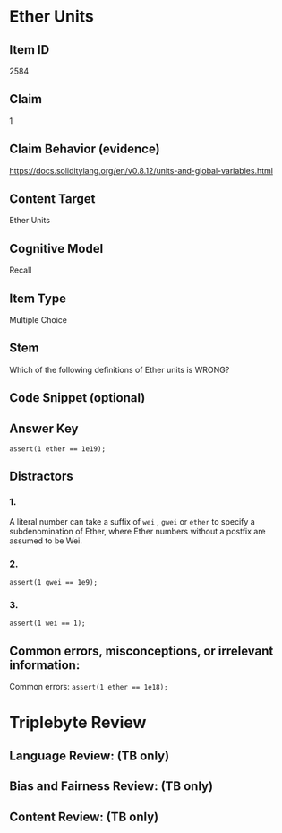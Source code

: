# Ether Units

## Item ID
2584

## Claim
1

## Claim Behavior (evidence)
https://docs.soliditylang.org/en/v0.8.12/units-and-global-variables.html

## Content Target
Ether Units

## Cognitive Model
Recall

## Item Type
Multiple Choice 

## Stem
Which of the following definitions of Ether units is WRONG?

## Code Snippet (optional)

## Answer Key
`assert(1 ether == 1e19);`

## Distractors
### 1.
A literal number can take a suffix of `wei` , `gwei` or `ether` to specify a subdenomination of Ether, where Ether numbers without a postfix are assumed to be Wei.

### 2.
`assert(1 gwei == 1e9);`

### 3.
`assert(1 wei == 1);`

## Common errors, misconceptions, or irrelevant information:
Common errors:
`assert(1 ether == 1e18);`

# Triplebyte Review

## Language Review: (TB only)

## Bias and Fairness Review: (TB only)

## Content Review: (TB only)

